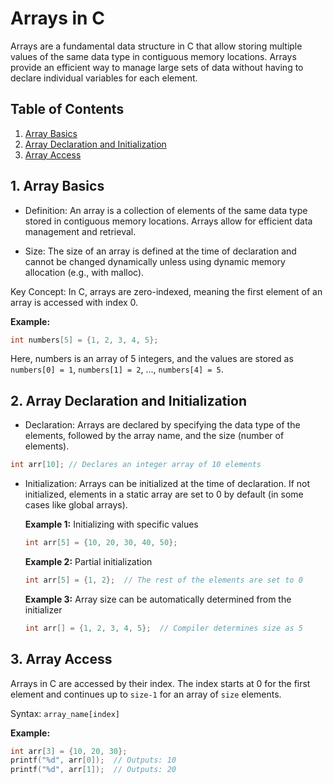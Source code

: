 # Arrays in C

Arrays are a fundamental data structure in C that allow storing multiple values of the same data type in contiguous memory locations. Arrays provide an efficient way to manage large sets of data without having to declare individual variables for each element.

## Table of Contents

1. [Array Basics](#1-array-basics)
2. [Array Declaration and Initialization](#2-array-declaration-and-initialization)
3. [Array Access](#3-array-access)

## 1. Array Basics

- Definition: An array is a collection of elements of the same data type stored in contiguous memory locations. Arrays allow for efficient data management and retrieval.

- Size: The size of an array is defined at the time of declaration and cannot be changed dynamically unless using dynamic memory allocation (e.g., with malloc).

Key Concept: In C, arrays are zero-indexed, meaning the first element of an array is accessed with index 0.

**Example:**

```c
int numbers[5] = {1, 2, 3, 4, 5};
```
Here, numbers is an array of 5 integers, and the values are stored as `numbers[0] = 1`, `numbers[1] = 2`, ..., `numbers[4] = 5`.

## 2. Array Declaration and Initialization

- Declaration: Arrays are declared by specifying the data type of the elements, followed by the array name, and the size (number of elements).

```c
int arr[10]; // Declares an integer array of 10 elements
```

- Initialization: Arrays can be initialized at the time of declaration. If not initialized, elements in a static array are set to 0 by default (in some cases like global arrays).

  **Example 1:** Initializing with specific values

  ```c
  int arr[5] = {10, 20, 30, 40, 50};
  ```

  **Example 2:** Partial initialization

  ```c
  int arr[5] = {1, 2};  // The rest of the elements are set to 0
  ```

  **Example 3:** Array size can be automatically determined from the initializer


  ```c
  int arr[] = {1, 2, 3, 4, 5};  // Compiler determines size as 5
  ```

## 3. Array Access

Arrays in C are accessed by their index. The index starts at 0 for the first element and continues up to `size-1` for an array of `size` elements.

Syntax: `array_name[index]`

**Example:**

```c
int arr[3] = {10, 20, 30};
printf("%d", arr[0]);  // Outputs: 10
printf("%d", arr[1]);  // Outputs: 20
```
